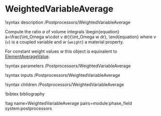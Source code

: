 # WeightedVariableAverage

!syntax description /Postprocessors/WeightedVariableAverage

Compute the ratio $a$ of volume integrals
\begin{equation}
a=\frac{\int_Omega w\cdot v dr}{\int_Omega w dr},
\end{equation}
where $v$ (`v`) is a coupled variable and $w$ (`weight`) a material property.

For constant weight values $w$ this object is equivalent to
[ElementAverageValue](/ElementAverageValue.md).

!syntax parameters /Postprocessors/WeightedVariableAverage

!syntax inputs /Postprocessors/WeightedVariableAverage

!syntax children /Postprocessors/WeightedVariableAverage

!bibtex bibliography

!tag name=WeightedVariableAverage pairs=module:phase_field system:postprocessors
